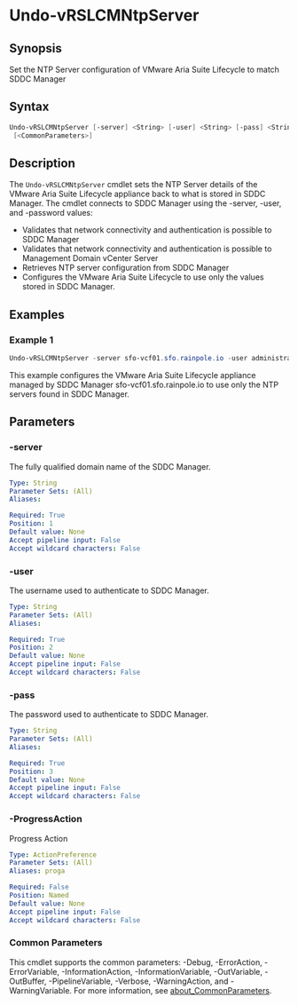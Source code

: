 # Undo-vRSLCMNtpServer

## Synopsis

Set the NTP Server configuration of VMware Aria Suite Lifecycle to match SDDC Manager

## Syntax

```powershell
Undo-vRSLCMNtpServer [-server] <String> [-user] <String> [-pass] <String> [-ProgressAction <ActionPreference>]
 [<CommonParameters>]
```

## Description

The `Undo-vRSLCMNtpServer` cmdlet sets the NTP Server details of the VMware Aria Suite Lifecycle appliance
back to what is stored in SDDC Manager.
The cmdlet connects to SDDC Manager using the -server, -user, and
-password values:

- Validates that network connectivity and authentication is possible to SDDC Manager
- Validates that network connectivity and authentication is possible to Management Domain vCenter Server
- Retrieves NTP server configuration from SDDC Manager
- Configures the VMware Aria Suite Lifecycle to use only the values stored in SDDC Manager.

## Examples

### Example 1

```powershell
Undo-vRSLCMNtpServer -server sfo-vcf01.sfo.rainpole.io -user administrator@vsphere.local -pass VMw@re1!
```

This example configures the VMware Aria Suite Lifecycle appliance managed by SDDC Manager sfo-vcf01.sfo.rainpole.io to use only the NTP servers found in SDDC Manager.

## Parameters

### -server

The fully qualified domain name of the SDDC Manager.

```yaml
Type: String
Parameter Sets: (All)
Aliases:

Required: True
Position: 1
Default value: None
Accept pipeline input: False
Accept wildcard characters: False
```

### -user

The username used to authenticate to SDDC Manager.

```yaml
Type: String
Parameter Sets: (All)
Aliases:

Required: True
Position: 2
Default value: None
Accept pipeline input: False
Accept wildcard characters: False
```

### -pass

The password used to authenticate to SDDC Manager.

```yaml
Type: String
Parameter Sets: (All)
Aliases:

Required: True
Position: 3
Default value: None
Accept pipeline input: False
Accept wildcard characters: False
```

### -ProgressAction

Progress Action

```yaml
Type: ActionPreference
Parameter Sets: (All)
Aliases: proga

Required: False
Position: Named
Default value: None
Accept pipeline input: False
Accept wildcard characters: False
```

### Common Parameters

This cmdlet supports the common parameters: -Debug, -ErrorAction, -ErrorVariable, -InformationAction, -InformationVariable, -OutVariable, -OutBuffer, -PipelineVariable, -Verbose, -WarningAction, and -WarningVariable. For more information, see [about_CommonParameters](http://go.microsoft.com/fwlink/?LinkID=113216).
